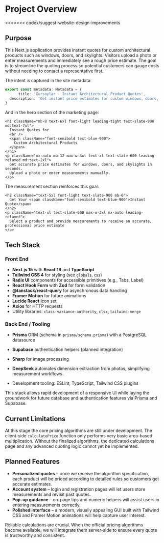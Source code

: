 # Project Overview

<<<<<<< codex/suggest-website-design-improvements
## Purpose

This Next.js application provides instant quotes for custom architectural products such as windows, doors, and skylights. Visitors upload a photo or enter measurements and immediately see a rough price estimate. The goal is to streamline the quoting process so potential customers can gauge costs without needing to contact a representative first.

The intent is captured in the site metadata:

```typescript
export const metadata: Metadata = {
      title: 'Gursoylar - Instant Architectural Product Quotes',
  description: 'Get instant price estimates for custom windows, doors, and skylights',
}
```

And in the hero section of the marketing page:

```tsx
<h1 className="mb-8 text-6xl font-light leading-tight text-slate-900 md:text-7xl">
  Instant Quotes for
  <br />
  <span className="font-semibold text-blue-900">
    Custom Architectural Products
  </span>
</h1>
<p className="mx-auto mb-12 max-w-3xl text-xl text-slate-600 leading-relaxed md:text-2xl">
  Get accurate price estimates for windows, doors, and skylights in seconds.
  Upload a photo or enter measurements manually.
</p>
```

The measurement section reinforces this goal:

```tsx
<h2 className="text-5xl font-light text-slate-900 mb-6">
  Get Your <span className="font-semibold text-blue-900">Instant Quote</span>
</h2>
<p className="text-xl text-slate-600 max-w-3xl mx-auto leading-relaxed">
  Select a product and provide measurements to receive an accurate, professional price estimate
</p>
```

## Tech Stack

### Front End

- **Next.js 15** with **React 19** and **TypeScript**
- **Tailwind CSS 4** for styling (see `globals.css`)
- **Radix UI** components for accessible primitives (e.g., Tabs, Label)
- **React Hook Form** with **Zod** for form validation
- **@tanstack/react-query** for asynchronous data handling
- **Framer Motion** for future animations
- **Lucide React** icon set
- **Axios** for HTTP requests
- Utility libraries: `class-variance-authority`, `clsx`, `tailwind-merge`

### Back End / Tooling

- **Prisma** ORM (schema in `prisma/schema.prisma`) with a PostgreSQL datasource
- **Supabase** authentication helpers (planned integration)
- **Sharp** for image processing
- **DeepSeek** automates dimension extraction from photos, simplifying measurement workflows.

- Development tooling: ESLint, TypeScript, Tailwind CSS plugins

This stack allows rapid development of a responsive UI while laying the groundwork for future database and authentication features via Prisma and Supabase.

## Current Limitations

At this stage the core pricing algorithms are still under development. The client-side `calculatePrice` function only performs very basic area-based multiplication. Without the finalized algorithms, the dedicated calculations page and any advanced quoting logic cannot yet be implemented.

## Planned Features

- **Personalized quotes** – once we receive the algorithm specification, each product will be priced according to detailed rules so customers get accurate estimates.
- **Account system** – login and registration pages will let users store measurements and revisit past quotes.
- **Pop-up guidance** – on-page tips and numeric helpers will assist users in entering measurements correctly.
- **Polished interface** – a modern, visually appealing GUI built with Tailwind CSS and Framer Motion animations will help capture user interest.

Reliable calculations are crucial. When the official pricing algorithms become available, we will integrate them server-side to ensure every quote is trustworthy and consistent.
